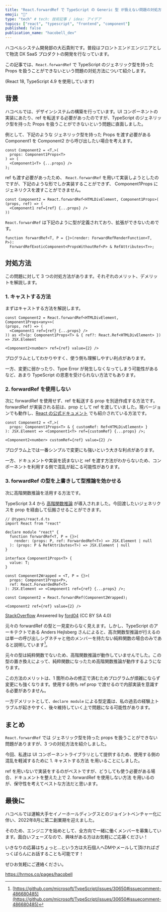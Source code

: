 ```yaml
---
title: "React.forwardRef で TypeScript の Generic 型 が扱えない問題の対処方法"
emoji: "🧩"
type: "tech" # tech: 技術記事 / idea: アイデア
topics: ["react", "typescript", "frontend", "component"]
published: false
publication_name: "hacobell_dev"
---
```


ハコベルシステム開発部の大石貴則です。普段はフロントエンドエンジニアとして物流 DX SaaS プロダクトの開発を行なっています。

この記事では、`React.forwardRef` で TypeScript のジェネリック型を持った Props を扱うことができないという問題の対処方法について紹介します。

(React 18, TypeScript 4.9 を使用しています)

## 背景

ハコベルでは、デザインシステムの構築を行っています。UI コンポーネントの実装にあたり、ref を転送する必要があったのですが、TypeScript のジェネリック型を持った Props を扱うことができないという問題に直面しました。

例として、下記のような ジェネリック型を持った Props を渡す必要がある Component1 を Component2 から呼び出したい場合を考えます。

```tsx
const Component2 = <T,>(
  props: Component1Props<T>
) => (
  <Component1<T> {...props} />
);
```

ref も渡す必要があったため、 `React.forwardRef` を用いて実装しようとしたのですが、下記のような形でしか実装することができず、 Component1Props にジェネリクスを渡すことができません。

```tsx
const Component2 = React.forwardRef<HTMLDivElement, Component1Props>(
(props, ref) => (
  <Component1 ref={ref} {...props} />
))
```

`React.forwardRef` は下記のように型が定義されており、拡張ができないためです。

```tsx
function forwardRef<T, P = {}>(render: ForwardRefRenderFunction<T, P>):
  ForwardRefExoticComponent<PropsWithoutRef<P> & RefAttributes<T>>;
```

## 対処方法

この問題に対して 3 つの対処方法があります。それぞれのメリット、デメリットを解説します。

### 1. キャストする方法

まずはキャストする方法を解説します。

```tsx
const Component2 = React.forwardRef<HTMLDivElement, Component1Props<any>>(
(props, ref) => (
  <Component1 ref={ref} {...props} />
)) as <T>(p: Component1Props<T> & { ref?: React.Ref<HTMLDivElement> }) => JSX.Element
```

```tsx
<Component2<number> ref={ref} value={2} />
```

プログラムとしてわかりやすく、使う側も理解しやすい利点があります。

一方、変更に弱かったり、Type Error が発生しなくなってしまう可能性があるなど、あまり TypeScript の恩恵を受けられない方法でもあります。

### 2. forwardRef を使用しない

次に forwardRef を使用せず、ref を転送する prop を別途作成する方法です。forwardRef が実装される前は、prop として ref を渡していました。現バージョンでも動作し、[React の公式ドキュメント](https://ja.reactjs.org/docs/refs-and-the-dom.html#exposing-dom-refs-to-parent-components) でも紹介されている方法です。

```tsx
const Component2 = <T,>(
  props: Component1Props<T> & { customRef: Ref<HTMLDivElement> }
): JSX.Element => <Component1<T> ref={customRef} {...props} />;
```

```tsx
<Component2<number> customRef={ref} value={2} />
```

プログラム上では一番シンプルで変更にも強いという大きな利点があります。

一方、ドキュメントや実装を読まないと ref を渡す方法がわからないため、コンポーネントを利用する側で混乱が起こる可能性があります。

### 3. forwardRef の型を上書きして型推論を効かせる

次に高階関数推論を活用する方法です。

TypeScript 3.4 から [高階関数推論](https://devblogs.microsoft.com/typescript/announcing-typescript-3-4/#higher-order-type-inference-from-generic-functions) が導入されました。今回渡したいジェネリクスを prop を経由して伝搬させることができます。

```tsx
// @types/react.d.ts
import React from "react"

declare module "react" {
  function forwardRef<T, P = {}>(
    render: (props: P, ref: ForwardedRef<T>) => JSX.Element | null
  ): (props: P & RefAttributes<T>) => JSX.Element | null
}
```

```tsx
interface Component1Props<T> {
  value: T;
}

const Component2Wrapped = <T, P = {}>(
  props: Component1Props<P>,
  ref: React.ForwardedRef<T>
): JSX.Element => <Component1 ref={ref} {...props} />;

const Component2 = React.forwardRef(Component2Wrapped);
```

```tsx
<Component2 ref={ref} value={2} />
```

[StackOverflow](https://stackoverflow.com/a/58473012) Answered by [ford04](https://stackoverflow.com/users/5669456/ford04) (CC BY SA 4.0)

元々の forwardRef の型と一見変わらなく見えます。しかし、TypeScript のアーキテクトである Anders Hejlsberg さんによると、高次関数型推論が行えるのは単一の呼び出しシグネチャと他のメンバーを持たない純粋関数の場合のみであると説明しています[^1]。

元々の型は純粋関数でないため、高階関数推論が動作していませんでした。この型の置き換えによって、純粋関数になったため高階関数推論が動作するようになります。

この方法のメリットは、1 箇所のみの修正で済むためプログラムが煩雑にならず変更にも強くなります。使用する側も ref prop で渡せるので内部実装を意識する必要がありません。

一方デメリットとして、`declare module` による型定義は、私の過去の経験上トラブルが起きやすく、後々維持していく上で問題になる可能性があります。

## まとめ

`React.forwardRef` では ジェネリック型を持った props を扱うことができない問題がありますが、3 つの対処方法を紹介しました。

今回、私達は UI コンポーネントライブラリとして提供するため、使用する側の混乱を軽減するために 1. キャストする方法 を用いることにしました。

ref を用いないで実装をするのがベストですが、どうしても使う必要がある場合、ドキュメントを整えた上で 2. forwardRef を使用しない方法 を用いるのが、保守性を考えてベストな方法だと思います。

## 最後に

ハコベルでは運輸大手セイノーホールディングスとのジョイントベンチャー化に伴い、2022年8月に第二創業期を迎えました。

そのため、エンジニアを始めとして、全方向で一緒に働くメンバーを募集しています。面白いフェーズなので、興味がある方はお気軽にご応募ください！

いきなりの応募はちょっと...という方は大石個人へDMやメールして頂ければざっくばらんにお話することも可能です！

ぜひお気軽にご連絡ください。

<https://hrmos.co/pages/hacobell>

[^1]: [https://github.com/microsoft/TypeScript/issues/30650#issuecomment-486680485](https://github.com/microsoft/TypeScript/issues/30650#issuecomment-486680485)
